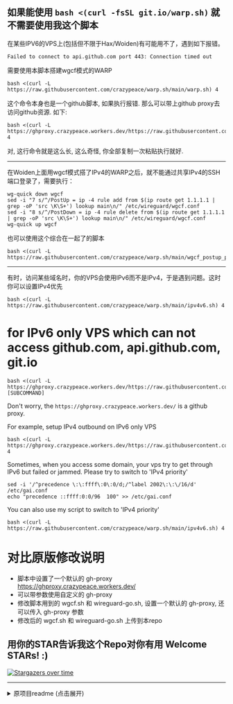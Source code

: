 如果能使用 `bash <(curl -fsSL git.io/warp.sh)` 就不需要使用我这个脚本
---

在某些IPV6的VPS上(包括但不限于Hax/Woiden)有可能用不了，遇到如下报错。
```
Failed to connect to api.github.com port 443: Connection timed out
```
需要使用本脚本搭建wgcf模式的WARP
```
bash <(curl -L https://raw.githubusercontent.com/crazypeace/warp.sh/main/warp.sh) 4 
```
这个命令本身也是一个github脚本, 如果执行报错. 那么可以带上github proxy去访问github资源. 如下:
```
bash <(curl -L https://ghproxy.crazypeace.workers.dev/https://raw.githubusercontent.com/crazypeace/warp.sh/main/warp.sh) 4
```
对, 这行命令就是这么长, 这么奇怪, 你全部复制一次粘贴执行就好.

---

在Woiden上面用wgcf模式搭了IPv4的WARP之后，就不能通过共享IPv4的SSH端口登录了，需要执行：
```
wg-quick down wgcf
sed -i "7 s/^/PostUp = ip -4 rule add from $(ip route get 1.1.1.1 | grep -oP 'src \K\S+') lookup main\n/" /etc/wireguard/wgcf.conf
sed -i "8 s/^/PostDown = ip -4 rule delete from $(ip route get 1.1.1.1 | grep -oP 'src \K\S+') lookup main\n/" /etc/wireguard/wgcf.conf
wg-quick up wgcf
```
也可以使用这个综合在一起了的脚本
```
bash <(curl -L https://raw.githubusercontent.com/crazypeace/warp.sh/main/wgcf_postup_postdown.sh)
```

---

有时，访问某些域名时，你的VPS会使用IPv6而不是IPv4，于是遇到问题。这时你可以设置IPv4优先
```
bash <(curl -L https://raw.githubusercontent.com/crazypeace/warp.sh/main/ipv4v6.sh) 4
```

# for IPv6 only VPS which can not access github.com, api.github.com, git.io
```
bash <(curl -L https://ghproxy.crazypeace.workers.dev/https://raw.githubusercontent.com/crazypeace/warp.sh/main/warp.sh) [SUBCOMMAND]
```
Don't worry, the `https://ghproxy.crazypeace.workers.dev/` is a github proxy.

For example, setup IPv4 outbound on IPv6 only VPS
```
bash <(curl -L https://ghproxy.crazypeace.workers.dev/https://raw.githubusercontent.com/crazypeace/warp.sh/main/warp.sh) 4
```
Sometimes, when you access some domain, your vps try to get through IPv6 but failed or jammed.
Please try to switch to 'IPv4 priority'
```
sed -i '/^precedence \:\:ffff\:0\:0/d;/^label 2002\:\:\/16/d' /etc/gai.conf
echo "precedence ::ffff:0:0/96  100" >> /etc/gai.conf
```
You can also use my script to switch to 'IPv4 priority'
```
bash <(curl -L https://raw.githubusercontent.com/crazypeace/warp.sh/main/ipv4v6.sh) 4
```



# 对比原版修改说明
- 脚本中设置了一个默认的 gh-proxy https://ghproxy.crazypeace.workers.dev/
- 可以带参数使用自定义的 gh-proxy
- 修改脚本用到的 wgcf.sh 和 wireguard-go.sh, 设置一个默认的 gh-proxy, 还可以传入 gh-proxy 参数
- 修改后的 wgcf.sh 和 wireguard-go.sh 上传到本repo

## 用你的STAR告诉我这个Repo对你有用 Welcome STARs! :)
[![Stargazers over time](https://starchart.cc/crazypeace/warp.sh.svg)](https://starchart.cc/crazypeace/warp.sh)

---

<details>
    <summary>原项目readme (点击展开)</summary>
    
**English** | [中文](https://p3terx.com/archives/cloudflare-warp-configuration-script.html)

# Cloudflare WARP Installer

A Bash script that automatically installs and configures CloudFlare WARP in Linux, connects to WARP networks with WARP official client or WireGuard.

## Features

- Automatically install CloudFlare WARP Official Linux Client
- Quickly enable WARP Proxy Mode, access WARP network with SOCKS5
- Automatically install WireGuard related components
- Configuration WARP IPv4 Network interface (with WireGuard)
- Configuration WARP IPv6 Network interface (with WireGuard)
- Configuration WARP Dual Stack Network interface (with WireGuard)
- ...

## Requirements

*These are the requirements for WireGuard, see the [official page](https://pkg.cloudflareclient.com/packages/cloudflare-warp) for the CloudFlare WARP client requirements.*

Supported distributions:

- Debian >= 10
- Ubuntu >= 16.04
- Fedora
- CentOS
- Oracle Linux
- Arch Linux
- Other similar distributions

Supported platform architecture:

- x86(i386)
- x86_64(amd64)
- ARMv8(aarch64)
- ARMv7(armhf)

## Usage

```bash
bash <(curl -fsSL git.io/warp.sh) [SUBCOMMAND]
# or
wget git.io/warp.sh
bash warp.sh [SUBCOMMAND]
```

### Subcommands

```
install         Install Cloudflare WARP Official Linux Client
uninstall       uninstall Cloudflare WARP Official Linux Client
restart         Restart Cloudflare WARP Official Linux Client
proxy           Enable WARP Client Proxy Mode (default SOCKS5 port: 40000)
unproxy         Disable WARP Client Proxy Mode
wg              Install WireGuard and related components
wg4             Configuration WARP IPv4 Global Network (with WireGuard), all IPv4 outbound data over the WARP network
wg6             Configuration WARP IPv6 Global Network (with WireGuard), all IPv6 outbound data over the WARP network
wgd             Configuration WARP Dual Stack Global Network (with WireGuard), all outbound data over the WARP network
wgx             Configuration WARP Non-Global Network (with WireGuard), set fwmark or interface IP Address to use the WARP network
rwg             Restart WARP WireGuard service
dwg             Disable WARP WireGuard service
status          Prints status information
version         Prints version information
help            Prints this message or the help of the given subcommand(s)
menu            Chinese special features menu
```

### Example

- Install and automatically configure the Proxy Mode feature of the WARP client, enable the local loopback port 40000, and use an application that supports SOCKS5 to connect to this port.
    ```
    bash <(curl -fsSL git.io/warp.sh) proxy
    ```

- Install and automatically configure WARP IPv6 Network (with WireGuard)，Giving your Linux server access to IPv6 networks.
    ```
    bash <(curl -fsSL git.io/warp.sh) wg6
    ```

- This Bash script is also a good WireGuard installer.
    ```
    bash <(curl -fsSL git.io/warp.sh) wg
    ```

## Credits

- [Cloudflare WARP](https://1.1.1.1/)
- [WireGuard](https://www.wireguard.com/)
- [ViRb3/wgcf](https://github.com/ViRb3/wgcf)

## License

[MIT](https://github.com/P3TERX/warp.sh/blob/main/LICENSE) © **[P3TERX](https://p3terx.com/)**

## Notice of Non-Affiliation and Disclaimer

We are not affiliated, associated, authorized, endorsed by, or in any way officially connected with Cloudflare, or any of its subsidiaries or its affiliates. The official Cloudflare website can be found at https://www.cloudflare.com/.

The names Cloudflare Warp and Cloudflare as well as related names, marks, emblems and images are registered trademarks of their respective owners.

</details>
